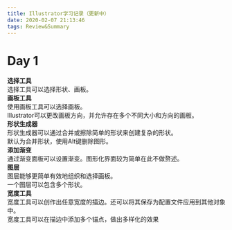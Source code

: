 ```yaml
---
title: Illustrator学习记录（更新中）
date: 2020-02-07 21:13:46
tags: Review&Summary
---
```

# Day 1
**选择工具**   
选择工具可以选择形状、画板。  
**画板工具**    
使用画板工具可以选择画板。     
Illustrator可以更改画板方向，并允许存在多个不同大小和方向的画板。    
**形状生成器**    
形状生成器可以通过合并或擦除简单的形状来创建复杂的形状。  
默认为合并形状，使用Alt键删除图形。  
**添加渐变**  
通过渐变面板可以设置渐变。图形化界面较为简单在此不做赘述。  
**图层**  
图层能够更简单有效地组织和选择画板。  
一个图层可以包含多个形状。  
**宽度工具**  
宽度工具可以创作出任意宽度的描边。还可以将其保存为配置文件应用到其他对象中。  
宽度工具可以在描边中添加多个锚点，做出多样化的效果  